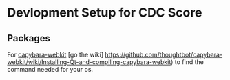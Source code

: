 # Devlopment Setup for CDC Score

## Packages
For [capybara-webkit](https://github.com/thoughtbot/capybara-webkit/) [go the wiki] https://github.com/thoughtbot/capybara-webkit/wiki/Installing-Qt-and-compiling-capybara-webkit) to find the command needed for your os.

